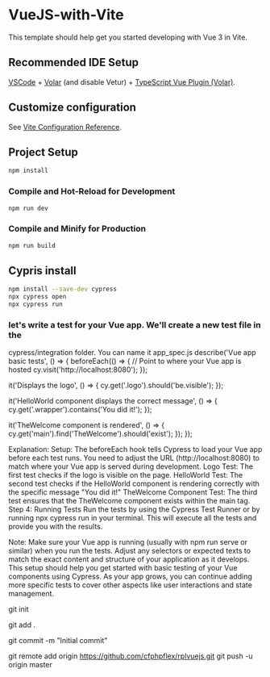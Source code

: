 # VueJS-with-Vite

This template should help get you started developing with Vue 3 in Vite.

## Recommended IDE Setup

[VSCode](https://code.visualstudio.com/) + [Volar](https://marketplace.visualstudio.com/items?itemName=Vue.volar) (and disable Vetur) + [TypeScript Vue Plugin (Volar)](https://marketplace.visualstudio.com/items?itemName=Vue.vscode-typescript-vue-plugin).

## Customize configuration

See [Vite Configuration Reference](https://vitejs.dev/config/).

## Project Setup

```sh
npm install
```

### Compile and Hot-Reload for Development

```sh
npm run dev
```

### Compile and Minify for Production

```sh
npm run build
```

## Cypris install
```sh
npm install --save-dev cypress
npx cypress open
npx cypress run
```

### let's write a test for your Vue app. We'll create a new test file in the 
cypress/integration folder. You can name it app_spec.js
describe('Vue app basic tests', () => {
beforeEach(() => {
// Point to where your Vue app is hosted
cy.visit('http://localhost:8080');
});

it('Displays the logo', () => {
cy.get('.logo').should('be.visible');
});

it('HelloWorld component displays the correct message', () => {
cy.get('.wrapper').contains('You did it!');
});

it('TheWelcome component is rendered', () => {
cy.get('main').find('TheWelcome').should('exist');
});
});



Explanation:
Setup: The beforeEach hook tells Cypress to load your Vue app before each test runs. You need to adjust the URL (http://localhost:8080) to match where your Vue app is served during development.
Logo Test: The first test checks if the logo is visible on the page.
HelloWorld Test: The second test checks if the HelloWorld component is rendering correctly with the specific message "You did it!"
TheWelcome Component Test: The third test ensures that the TheWelcome component exists within the main tag.
Step 4: Running Tests
Run the tests by using the Cypress Test Runner or by running npx cypress run in your terminal. This will execute all the tests and provide you with the results.

Note:
Make sure your Vue app is running (usually with npm run serve or similar) when you run the tests.
Adjust any selectors or expected texts to match the exact content and structure of your application as it develops.
This setup should help you get started with basic testing of your Vue components using Cypress. As your app grows, you can continue adding more specific tests to cover other aspects like user interactions and state management.


git init

git add .

git commit -m "Initial commit"


    
git remote add origin https://github.com/cfphpflex/rplvuejs.git
git push -u origin master

